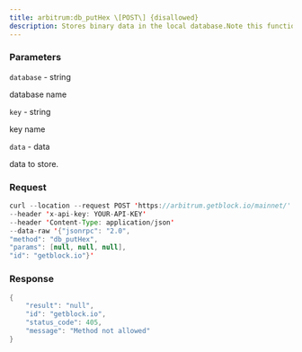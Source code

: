 ```yaml
---
title: arbitrum:db_putHex \[POST\] {disallowed}
description: Stores binary data in the local database.Note this function is deprecated and will be removed in the future.
---
```


### Parameters


`database` - string

database name

`key` - string

key name

`data` - data

data to store.

### Request

``` java
curl --location --request POST 'https://arbitrum.getblock.io/mainnet/' 
--header 'x-api-key: YOUR-API-KEY' 
--header 'Content-Type: application/json' 
--data-raw '{"jsonrpc": "2.0",
"method": "db_putHex",
"params": [null, null, null],
"id": "getblock.io"}'
```

###  Response

``` java
{
    "result": "null",
    "id": "getblock.io",
    "status_code": 405,
    "message": "Method not allowed"
}
```

